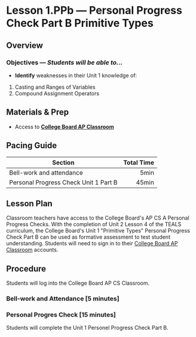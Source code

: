 Lesson 1.PPb — Personal Progress Check Part B Primitive Types
====================================================================================================

Overview
--------
### Objectives — _Students will be able to…_
- **Identify** weaknesses in their Unit 1 knowledge of:
1. Casting and Ranges of Variables
2. Compound Assignment Operators

Materials & Prep
----------------
- Access to **[College Board AP Classroom]**

Pacing Guide
------------
| Section                                  | Total Time |
|------------------------------------------|-----------:|
| Bell-work and attendance                 |       5min |
| Personal Progress Check Unit 1 Part B |      45min |

Lesson Plan
-------
Classroom teachers have access to the College Board's AP CS A Personal Progress Checks.  With the completion of Unit 2 Lesson 4 of the TEALS curriculum, the College Board's Unit 1 "Primitive Types" Personal Progress Check Part B can be used as formative assessment to test student understanding.  Students will need to sign in to their [College Board AP Classroom] accounts.


Procedure
---------
Students will log into the College Board AP CS Classroom.

### Bell-work and Attendance \[5 minutes\]


### Personal Progres Check \[15 minutes\]
Students will complete the Unit 1 Personel Progress Check Part B.

[College Board AP Classroom]: https://myap.collegeboard.org/login
